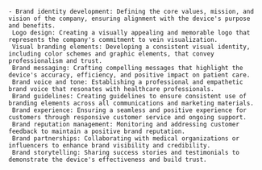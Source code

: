     - Brand identity development: Defining the core values, mission, and vision of the company, ensuring alignment with the device's purpose and benefits.
     Logo design: Creating a visually appealing and memorable logo that represents the company's commitment to vein visualization.
     Visual branding elements: Developing a consistent visual identity, including color schemes and graphic elements, that convey professionalism and trust.
     Brand messaging: Crafting compelling messages that highlight the device's accuracy, efficiency, and positive impact on patient care.
     Brand voice and tone: Establishing a professional and empathetic brand voice that resonates with healthcare professionals.
     Brand guidelines: Creating guidelines to ensure consistent use of branding elements across all communications and marketing materials.
     Brand experience: Ensuring a seamless and positive experience for customers through responsive customer service and ongoing support.
     Brand reputation management: Monitoring and addressing customer feedback to maintain a positive brand reputation.
     Brand partnerships: Collaborating with medical organizations or influencers to enhance brand visibility and credibility.
     Brand storytelling: Sharing success stories and testimonials to demonstrate the device's effectiveness and build trust.

